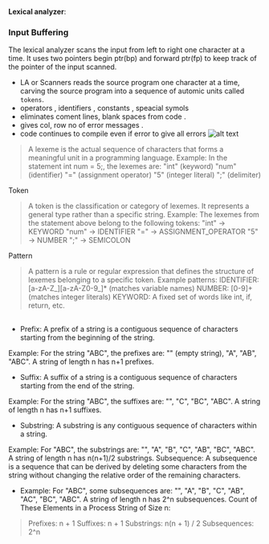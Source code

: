  **Lexical analyzer**: 

 ### Input Buffering 
 The lexical analyzer scans the input from left to right one character at a time. It uses two pointers begin ptr(bp) and forward ptr(fp) to keep track of the pointer of the input scanned. 


- LA or Scanners reads the source program one character at a time, carving the source program into a
sequence of automic units called `tokens`.
-  operators , identifiers , constants , speacial symols 
- eliminates coment lines, blank spaces  from code .
- gives col, row no of error messages .
- code continues to compile even if error to give all errors 
![alt text](<Screenshot 2025-02-27 at 6.46.43 PM.png>)

> A lexeme is the actual sequence of characters that forms a meaningful unit in a programming language.
Example: In the statement int num = 5;, the lexemes are:
"int" (keyword)
"num" (identifier)
"=" (assignment operator)
"5" (integer literal)
";" (delimiter)

Token
> A token is the classification or category of lexemes.
It represents a general type rather than a specific string.
Example: The lexemes from the statement above belong to the following tokens:
"int" → KEYWORD
"num" → IDENTIFIER
"=" → ASSIGNMENT_OPERATOR
"5" → NUMBER
";" → SEMICOLON

Pattern
> A pattern is a rule or regular expression that defines the structure of lexemes belonging to a specific token.
Example patterns:
IDENTIFIER: [a-zA-Z_][a-zA-Z0-9_]* (matches variable names)
NUMBER: [0-9]+ (matches integer literals)
KEYWORD: A fixed set of words like int, if, return, etc.


## 
- Prefix:
A prefix of a string is a contiguous sequence of characters starting from the beginning of the string.

Example: For the string "ABC", the prefixes are:
"" (empty string), "A", "AB", "ABC".
A string of length n has n+1 prefixes.

- Suffix:
A suffix of a string is a contiguous sequence of characters starting from the end of the string.

Example: For the string "ABC", the suffixes are:
"", "C", "BC", "ABC".
A string of length n has n+1 suffixes.

- Substring:
A substring is any contiguous sequence of characters within a string.

Example: For "ABC", the substrings are:
"", "A", "B", "C", "AB", "BC", "ABC".
A string of length n has n(n+1)/2 substrings.
Subsequence:
A subsequence is a sequence that can be derived by deleting some characters from the string without changing the relative order of the remaining characters.

- Example: For "ABC", some subsequences are:
"", "A", "B", "C", "AB", "AC", "BC", "ABC".
A string of length n has 2^n subsequences.
Count of These Elements in a Process String of Size n:
> Prefixes: n + 1
> Suffixes: n + 1
> Substrings: n(n + 1) / 2
> Subsequences: 2^n
